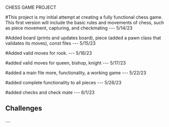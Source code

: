 CHESS GAME PROJECT

#This project is my initial attempt at creating a fully functional chess game. This first version will include the basic rules and movements of chess, such as piece movement, capturing, and checkmating --- 5/14/23


#Added board (prints and updates board), piece (added a pawn class that validates its moves), const files  --- 5/15/23

#Added valid moves for rook. --- 5/16/23

#added valid moves for queen, bishop, knight --- 5/17/23

#added a main file more, functionality, a working game --- 5/22/23

#added complete functionality to all pieces --- 5/26/23

#added checks and check mate --- 6/1/23

Challenges
------------
....



